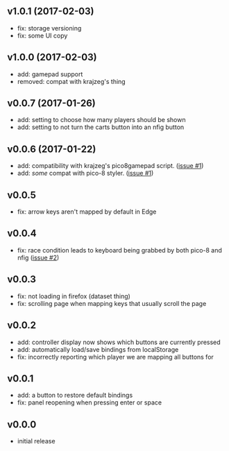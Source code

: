 ## v1.0.1 (2017-02-03)

- fix: storage versioning
- fix: some UI copy

## v1.0.0 (2017-02-03)

- add: gamepad support
- removed: compat with krajzeg's thing

## v0.0.7 (2017-01-26)

- add: setting to choose how many players should be shown
- add: setting to not turn the carts button into an nfig button

## v0.0.6 (2017-01-22)

- add: compatibility with krajzeg's pico8gamepad script. ([issue #1](https://github.com/codl/pico-nfig/issues/1))
- add: *some* compat with pico-8 styler. ([issue #1](https://github.com/codl/pico-nfig/issues/1))

## v0.0.5

* fix: arrow keys aren't mapped by default in Edge

## v0.0.4

* fix: race condition leads to keyboard being grabbed by both pico-8 and nfig ([issue #2](https://github.com/codl/pico-nfig/issues/2))

## v0.0.3

* fix: not loading in firefox (dataset thing)
* fix: scrolling page when mapping keys that usually scroll the page

## v0.0.2

* add: controller display now shows which buttons are currently pressed
* add: automatically load/save bindings from localStorage
* fix: incorrectly reporting which player we are mapping all buttons for

## v0.0.1

* add: a button to restore default bindings
* fix: panel reopening when pressing enter or space

## v0.0.0

* initial release

